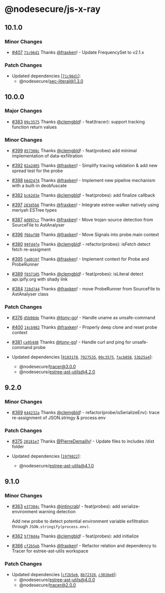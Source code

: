 # @nodesecure/js-x-ray

## 10.1.0

### Minor Changes

- [#407](https://github.com/NodeSecure/js-x-ray/pull/407) [`71c96d1`](https://github.com/NodeSecure/js-x-ray/commit/71c96d1d265a4eac0b10af421de0e796ea1ce102) Thanks [@fraxken](https://github.com/fraxken)! - Update FrequencySet to v2.1.x

### Patch Changes

- Updated dependencies [[`71c96d1`](https://github.com/NodeSecure/js-x-ray/commit/71c96d1d265a4eac0b10af421de0e796ea1ce102)]:
  - @nodesecure/sec-literal@1.3.0

## 10.0.0

### Major Changes

- [#383](https://github.com/NodeSecure/js-x-ray/pull/383) [`09c3575`](https://github.com/NodeSecure/js-x-ray/commit/09c357550ba0bcf6642c73fde8ea9d8a039caf45) Thanks [@clemgbld](https://github.com/clemgbld)! - feat(tracer): support tracking function return values

### Minor Changes

- [#399](https://github.com/NodeSecure/js-x-ray/pull/399) [`857308c`](https://github.com/NodeSecure/js-x-ray/commit/857308c1e34495d15a10196910ed33713095c497) Thanks [@clemgbld](https://github.com/clemgbld)! - feat(probes) add minimal implementation of data-exfiltration

- [#392](https://github.com/NodeSecure/js-x-ray/pull/392) [`02a2d05`](https://github.com/NodeSecure/js-x-ray/commit/02a2d05b22be7cb38916c72bba7323bc77f3ff66) Thanks [@fraxken](https://github.com/fraxken)! - Simplify tracing validation & add new spread test for the probe

- [#398](https://github.com/NodeSecure/js-x-ray/pull/398) [`b6d2474`](https://github.com/NodeSecure/js-x-ray/commit/b6d2474a344e3dd63746822b7ce7f55571bd7578) Thanks [@fraxken](https://github.com/fraxken)! - Implement new pipeline mechanism with a built-in deobfuscate

- [#382](https://github.com/NodeSecure/js-x-ray/pull/382) [`bc62d3e`](https://github.com/NodeSecure/js-x-ray/commit/bc62d3eeac861ff75e4dcd7901a77c6ef09ef461) Thanks [@clemgbld](https://github.com/clemgbld)! - feat(probes): add finalize callback

- [#397](https://github.com/NodeSecure/js-x-ray/pull/397) [`283d5b6`](https://github.com/NodeSecure/js-x-ray/commit/283d5b62ad8efd8d4b86be987671b9e9461f1836) Thanks [@fraxken](https://github.com/fraxken)! - Integrate estree-walker natively using meriyah ESTree types

- [#387](https://github.com/NodeSecure/js-x-ray/pull/387) [`4d097cc`](https://github.com/NodeSecure/js-x-ray/commit/4d097cc62c0b4a30e4c14f652c79be3907436346) Thanks [@fraxken](https://github.com/fraxken)! - Move trojan-source detection from SourceFile to AstAnalyser

- [#396](https://github.com/NodeSecure/js-x-ray/pull/396) [`f66af80`](https://github.com/NodeSecure/js-x-ray/commit/f66af8069f08a266b8b7c802839d476c2ce4ba32) Thanks [@fraxken](https://github.com/fraxken)! - Move Signals into probe.main context

- [#380](https://github.com/NodeSecure/js-x-ray/pull/380) [`99fd4fe`](https://github.com/NodeSecure/js-x-ray/commit/99fd4fe674ce880bf5d91d0d2589a3bba6a68097) Thanks [@clemgbld](https://github.com/clemgbld)! - refactor(probes): isFetch detect fetch re-assigment

- [#395](https://github.com/NodeSecure/js-x-ray/pull/395) [`fad019f`](https://github.com/NodeSecure/js-x-ray/commit/fad019fd25c2e3d7dc41740fbf171d6d62682b29) Thanks [@fraxken](https://github.com/fraxken)! - Implement context for Probe and ProbeRunner

- [#389](https://github.com/NodeSecure/js-x-ray/pull/389) [`f037105`](https://github.com/NodeSecure/js-x-ray/commit/f03710537ad475e6e07378f3ecae51589bfec789) Thanks [@clemgbld](https://github.com/clemgbld)! - feat(probes): isLiteral detect api.ipify.org with shady link

- [#384](https://github.com/NodeSecure/js-x-ray/pull/384) [`728d744`](https://github.com/NodeSecure/js-x-ray/commit/728d744afc6de86a7a5b8fd6d6df32edfb13e882) Thanks [@fraxken](https://github.com/fraxken)! - move ProbeRunner from SourceFile to AstAnalyser class

### Patch Changes

- [#376](https://github.com/NodeSecure/js-x-ray/pull/376) [`d5b98de`](https://github.com/NodeSecure/js-x-ray/commit/d5b98de21ce00282c5226f663513a2236d45bbdc) Thanks [@tony-go](https://github.com/tony-go)! - Handle uname as unsafe-command

- [#400](https://github.com/NodeSecure/js-x-ray/pull/400) [`14cb982`](https://github.com/NodeSecure/js-x-ray/commit/14cb9827da4fddde49b8c8dddbca6268d9f3685a) Thanks [@fraxken](https://github.com/fraxken)! - Properly deep clone and reset probe context

- [#381](https://github.com/NodeSecure/js-x-ray/pull/381) [`ca954d8`](https://github.com/NodeSecure/js-x-ray/commit/ca954d8b59a57d703b2c6607311f6040b7596c77) Thanks [@tony-go](https://github.com/tony-go)! - Handle curl and ping for unsafe-command probe

- Updated dependencies [[`91031f8`](https://github.com/NodeSecure/js-x-ray/commit/91031f84c7962474822640017d227d5bb31282dc), [`7927535`](https://github.com/NodeSecure/js-x-ray/commit/7927535396dc6bc50f100d153188fc16c5367237), [`09c3575`](https://github.com/NodeSecure/js-x-ray/commit/09c357550ba0bcf6642c73fde8ea9d8a039caf45), [`facb858`](https://github.com/NodeSecure/js-x-ray/commit/facb8581e8ebfe9082a8566647e1858bf40a8958), [`53b25a4`](https://github.com/NodeSecure/js-x-ray/commit/53b25a485fed51776c673b4e86de907faa25989e)]:
  - @nodesecure/tracer@3.0.0
  - @nodesecure/estree-ast-utils@4.2.0

## 9.2.0

### Minor Changes

- [#369](https://github.com/NodeSecure/js-x-ray/pull/369) [`644232a`](https://github.com/NodeSecure/js-x-ray/commit/644232a76abbd4fcc75421ebfbb1092abe0d4ca1) Thanks [@clemgbld](https://github.com/clemgbld)! - refactor(probe/isSerializeEnv): trace re-assignment of JSON.stringy & process.env

### Patch Changes

- [#375](https://github.com/NodeSecure/js-x-ray/pull/375) [`20181e7`](https://github.com/NodeSecure/js-x-ray/commit/20181e77479a7f623100c6b5568148356bbc2625) Thanks [@PierreDemailly](https://github.com/PierreDemailly)! - Update files to includes /dist folder

- Updated dependencies [[`19f9822`](https://github.com/NodeSecure/js-x-ray/commit/19f9822fb74ea6de9d2978106a719ce93dcbb918)]:
  - @nodesecure/estree-ast-utils@4.1.0

## 9.1.0

### Minor Changes

- [#363](https://github.com/NodeSecure/js-x-ray/pull/363) [`e37384c`](https://github.com/NodeSecure/js-x-ray/commit/e37384c216a191a14dde19954c281a39512d5485) Thanks [@intincrab](https://github.com/intincrab)! - feat(probes): add serialize-environment warning detection

  Add new probe to detect potential environment variable exfiltration through `JSON.stringify(process.env)`.

- [#362](https://github.com/NodeSecure/js-x-ray/pull/362) [`5f78d4a`](https://github.com/NodeSecure/js-x-ray/commit/5f78d4a7bb19390b6d31892994339c193bf048cf) Thanks [@clemgbld](https://github.com/clemgbld)! - feat(probes): add initialize

- [#366](https://github.com/NodeSecure/js-x-ray/pull/366) [`cf2b5eb`](https://github.com/NodeSecure/js-x-ray/commit/cf2b5eb3b247f60d369740630a019928e6c8d7c2) Thanks [@fraxken](https://github.com/fraxken)! - Refactor relation and dependency to Tracer for estree-ast-utils workspace

### Patch Changes

- Updated dependencies [[`cf2b5eb`](https://github.com/NodeSecure/js-x-ray/commit/cf2b5eb3b247f60d369740630a019928e6c8d7c2), [`8b72326`](https://github.com/NodeSecure/js-x-ray/commit/8b723266a4153e9e05395f06e70e74cab2544eed), [`c3016e0`](https://github.com/NodeSecure/js-x-ray/commit/c3016e0b5266178ad88b65c6fcca4c0a2ddb71b1)]:
  - @nodesecure/estree-ast-utils@4.0.0
  - @nodesecure/tracer@2.0.0

